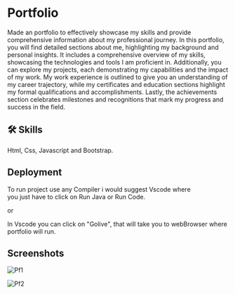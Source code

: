 
# Portfolio

Made an portfolio to effectively showcase my skills and provide comprehensive information about my professional journey. In this portfolio, you will find detailed sections about me, highlighting my background and personal insights. It includes a comprehensive overview of my skills, showcasing the technologies and tools I am proficient in. Additionally, you can explore my projects, each demonstrating my capabilities and the impact of my work. My work experience is outlined to give you an understanding of my career trajectory, while my certificates and education sections highlight my formal qualifications and accomplishments. Lastly, the achievements section celebrates milestones and recognitions that mark my progress and success in the field.


## 🛠 Skills

Html, Css, Javascript and Bootstrap.

## Deployment
To run project use any Compiler i would suggest Vscode where  
you just have to click on Run Java or Run Code.

or
 
In Vscode you can click on "Golive", that will take you to webBrowser where portfolio will run.


## Screenshots 

![Pf1](https://github.com/user-attachments/assets/bbee4080-1cd2-497c-a433-d8d2339dfcd9)

![Pf2](https://github.com/user-attachments/assets/1bf474e0-d694-4b1c-a12e-b63aefabce9b)

